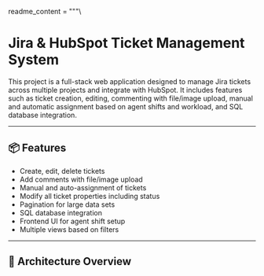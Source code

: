 readme_content = """\
# Jira & HubSpot Ticket Management System

This project is a full-stack web application designed to manage Jira tickets across multiple projects and integrate with HubSpot. It includes features such as ticket creation, editing, commenting with file/image upload, manual and automatic assignment based on agent shifts and workload, and SQL database integration.

---

## 📦 Features

- Create, edit, delete tickets
- Add comments with file/image upload
- Manual and auto-assignment of tickets
- Modify all ticket properties including status
- Pagination for large data sets
- SQL database integration
- Frontend UI for agent shift setup
- Multiple views based on filters

---

## 🧠 Architecture Overview


